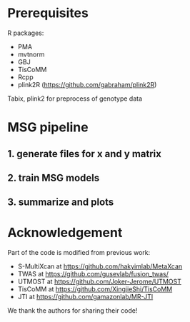 # Prerequisites

R packages: 
- PMA
- mvtnorm
- GBJ
- TisCoMM
- Rcpp
- plink2R (https://github.com/gabraham/plink2R)

Tabix, plink2 for preprocess of genotype data

# MSG pipeline

## 1. generate files for x and y matrix

## 2. train MSG models

## 3. summarize and plots


# Acknowledgement

Part of the code is modified from previous work: 
- S-MultiXcan at https://github.com/hakyimlab/MetaXcan
- TWAS at https://github.com/gusevlab/fusion_twas/
- UTMOST at https://github.com/Joker-Jerome/UTMOST
- TisCoMM at https://github.com/XingjieShi/TisCoMM
- JTI at https://github.com/gamazonlab/MR-JTI

We thank the authors for sharing their code! 

